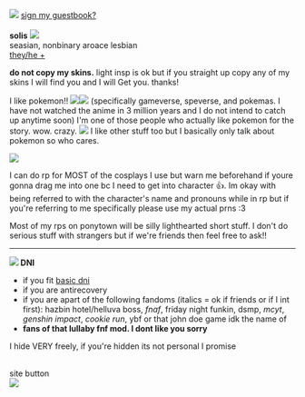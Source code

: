 <img src="https://barbara.crd.co/assets/images/gallery03/a212d5e6.gif"> <a href="http://users.smartgb.com/g/g.php?a=s&i=g19-00562-49">sign my guestbook?</a>
<br><br>
<b>solis</b> <img src="https://barbara.crd.co/assets/images/gallery28/a639e43a.gif?v=115e6ed7"><br>
seasian, nonbinary aroace lesbian
<br><a href="https://en.pronouns.page/@solistice">they/he +</a>

<b>do not copy my skins.</b> light insp is ok but if you straight up copy any of my skins I will find you and I will Get you. thanks!

I like pokemon!! <img src="https://barbara.crd.co/assets/images/gallery05/770177fc.gif"><img src="https://barbara.crd.co/assets/images/gallery05/a1c9e904.gif"> (specifically gameverse, speverse, and pokemas. I have not watched the anime in 3 million years and I do not intend to catch up anytime soon)
I'm one of those people who actually like pokemon for the story. wow. crazy. <img src="https://barbara.crd.co/assets/images/gallery27/4d0157d1.gif"> I like other stuff too but I basically only talk about pokemon so who cares.

<img src="https://barbara.crd.co/assets/images/gallery37/3bb57ebd_original.gif">

I can do rp for MOST of the cosplays I use but warn me beforehand if youre gonna drag me into one bc I need to get into character 👍. Im okay with being referred to with the character's name and pronouns while in rp but if you're referring to me specifically please use my actual prns :3

Most of my rps on ponytown will be silly lighthearted short stuff. I don't do serious stuff with strangers but if we're friends then feel free to ask!!

<hr>

<b><img src="https://barbara.crd.co/assets/images/gallery15/e504d2bd.gif"> DNI</b>
<ul>
  <li>if you fit <a href="listography.com/dni">basic dni</a></li>
  <li>if you are antirecovery</li>
  <li>if you are apart of the following fandoms (italics = ok if friends or if I int first): hazbin hotel/helluva boss, <i>fnaf</i>, friday night funkin, dsmp, <i>mcyt</i>, <i>genshin impact</i>, <i>cookie run</i>, ybf or that john doe game idk the name of
  <li><b>fans of that lullaby fnf mod. I dont like you sorry</b></li>
</ul>

I hide VERY freely, if you're hidden its not personal I promise

<br>
site button<br>
<a href="https://pokemaster28.neocities.org"><img src="https://media.discordapp.net/attachments/1035684052805627977/1037022263083552768/button.gif"></a>
